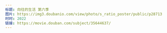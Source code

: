 ```yaml
---
标题: 向往的生活 第六季
图片: https://img3.doubanio.com/view/photo/s_ratio_poster/public/p2871303683.jpg
时时: 2022
链接: https://movie.douban.com/subject/35644637/
---
```


